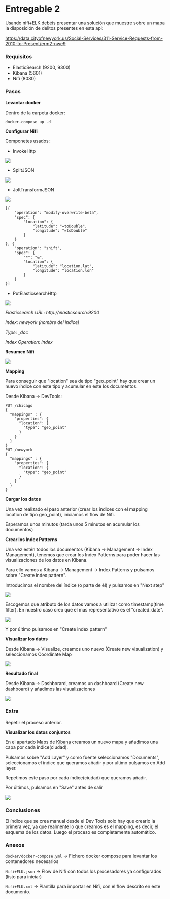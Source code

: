 # Entregable 2

Usando nifi+ELK debéis presentar una solución que muestre sobre un mapa la disposición de delitos presentes en esta api:

 

https://data.cityofnewyork.us/Social-Services/311-Service-Requests-from-2010-to-Present/erm2-nwe9



### Requisitos

* ElasticSearch (9200, 9300)
* Kibana (5601)
* Nifi (8080)



### Pasos

**Levantar docker**

Dentro de la carpeta docker: 

`docker-compose up -d`

**Configurar Nifi**

Componetes usados:

* InvokeHttp

<img src="./images/invokehttp.PNG"/>

* SplitJSON

<img src="./images/splitjson.PNG"/>

* JoltTransformJSON

<img src="./images/jolt.PNG"/>

```
[{
	"operation": "modify-overwrite-beta",
	"spec": {
		"location": {
			"latitude": "=toDouble",
			"longitude": "=toDouble"
		}
	}
}, {
	"operation": "shift",
	"spec": {
		"*": "&",
		"location": {
			"latitude": "location.lat",
			"longitude": "location.lon"
		}
	}
}]
```

* PutElasticsearchHttp

<img src="./images/elastic.PNG"/>

*Elasticsearch URL: http://elasticsearch:9200*

*Index: newyork (nombre del indice)*

*Type: _doc*

*Index Operation: index*

**Resumen Nifi**

<img src="./images/nifi.PNG"/>

**Mapping**

Para conseguir que "location" sea de tipo "geo_point" hay que crear un nuevo índice con este tipo y acumular en este los documentos.

Desde Kibana -> DevTools:

```
PUT /chicago
{
  "mappings" : {
    "properties": {
      "location": {
        "type": "geo_point"
      }
    }
  }
}
PUT /newyork
{
  "mappings" : {
    "properties": {
      "location": {
        "type": "geo_point"
      }
    }
  }
}
```

**Cargar los datos**

Una vez realizado el paso anterior (crear los índices con el mapping location de tipo geo_point), iniciamos el flow de Nifi.

Esperamos unos minutos (tarda unos 5 minutos en acumular los documentos)

**Crear los Index Patterns**

Una vez estén todos los documentos (Kibana -> Management -> Index Management), tenemos que crear los Index Patterns para poder hacer las visualizaciones de los datos en Kibana.

Para ello vamos a Kibana -> Management -> Index Patterns y pulsamos sobre "Create index pattern".

Introducimos el nombre del índice (o parte de él) y pulsamos en "Next step"

<img src="./images/create_index_pattern.PNG"/>

Escogemos que atributo de los datos vamos a utilizar como timestamp(time filter). En nuestro caso creo que el mas representativo es el "created_date".

<img src="./images/time.PNG"/>

Y por último pulsamos en "Create index pattern"

**Visualizar los datos**

Desde Kibana -> Visualize, creamos uno nuevo (Create new visualization) y seleccionamos Coordinate Map

<img src="./images/visualize.PNG"/>



**Resultado final**

Desde Kibana -> Dashborard, creamos un dashboard (Create new dashboard) y añadimos las visualizaciones

<img src="./images/dashboard.PNG"/>



### Extra

Repetir el proceso anterior.

**Visualizar los datos conjuntos**

En el apartado Maps de [Kibana](http://localhost:5601) creamos un nuevo mapa y añadimos una capa por cada indice(ciudad).

Pulsamos sobre "Add Layer" y como fuente seleccionamos "Documents", seleccionamos el índice que queramos añadir y por ultimo pulsamos en Add layer.

Repetimos este paso por cada índice(ciudad) que queramos añadir.

Por últimos, pulsamos en "Save" antes de salir

<img src="./images/maps.PNG"/>

### Conclusiones

El índice que se crea manual desde el Dev Tools solo hay que crearlo la primera vez, ya que realmente lo que creamos es el mapping, es decir, el esquema de los datos. Luego el proceso es completamente automático.



### Anexos

`docker/docker-compose.yml` -> Fichero docker compose para levantar los contenedores necesarios

`Nifi+ELK.json` -> Flow de Nifi con todos los procesadores ya configurados (listo para iniciar)

`Nifi+ELK.xml` -> Plantilla para importar en Nifi, con el flow descrito en este documento.